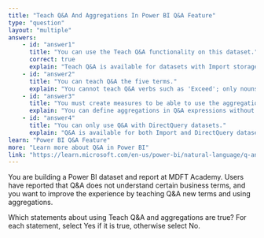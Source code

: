 ```yaml
---
title: "Teach Q&A And Aggregations In Power BI Q&A Feature"
type: "question"
layout: "multiple"
answers:
    - id: "answer1"
      title: "You can use the Teach Q&A functionality on this dataset."
      correct: true
      explain: "Teach Q&A is available for datasets with Import storage mode."
    - id: "answer2"
      title: "You can teach Q&A the five terms."
      explain: "You cannot teach Q&A verbs such as 'Exceed'; only nouns and adjectives can be taught."
    - id: "answer3"
      title: "You must create measures to be able to use the aggregations."
      explain: "You can define aggregations in Q&A expressions without creating measures."
    - id: "answer4"
      title: "You can only use Q&A with DirectQuery datasets."
      explain: "Q&A is available for both Import and DirectQuery datasets, but some features are limited in DirectQuery."
learn: "Power BI Q&A Feature"
more: "Learn more about Q&A in Power BI"
link: "https://learn.microsoft.com/en-us/power-bi/natural-language/q-and-a-best-practices"
---
```

You are building a Power BI dataset and report at MDFT Academy. Users have reported that Q&A does not understand certain business terms, and you want to improve the experience by teaching Q&A new terms and using aggregations.

Which statements about using Teach Q&A and aggregations are true? For each statement, select Yes if it is true, otherwise select No.
